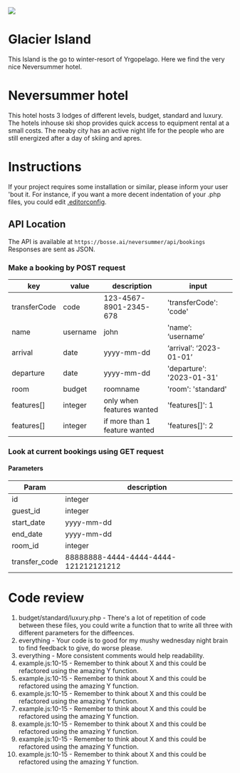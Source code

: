![](https://media.giphy.com/media/YczRJkWkGKy5i/giphy.gif)

# Glacier Island

This Island is the go to winter-resort of Yrgopelago. Here we find the very nice Neversummer hotel.

# Neversummer hotel

This hotel hosts 3 lodges of different levels, budget, standard and luxury.
The hotels inhouse ski shop provides quick access to equipment rental at a small costs.
The neaby city has an active night life for the people who are still energized after a day of skiing and apres.

# Instructions

If your project requires some installation or similar, please inform your user 'bout it. For instance, if you want a more decent indentation of your .php files, you could edit [.editorconfig]('/.editorconfig').

## API Location

The API is available at `https://bosse.ai/neversummer/api/bookings` Responses are sent as JSON.

### Make a booking by POST request

| key          | value    | description                   | input                     |
| ------------ | -------- | ----------------------------- | ------------------------- |
| transferCode | code     | 123-4567-8901-2345-678        | 'transferCode': 'code'    |
| name         | username | john                          | 'name’: ‘username’        |
| arrival      | date     | yyyy-mm-dd                    | ‘arrival’: ‘2023-01-01’   |
| departure    | date     | yyyy-mm-dd                    | 'departure': '2023-01-31' |
| room         | budget   | roomname                      | 'room': 'standard'        |
| features[]   | integer  | only when features wanted     | 'features[]': 1           |
| features[]   | integer  | if more than 1 feature wanted | 'features[]': 2           |

### Look at current bookings using GET request

#### Parameters

| Param         | description                          |
| ------------- | ------------------------------------ |
| id            | integer                              |
| guest_id      | integer                              |
| start_date    | yyyy-mm-dd                           |
| end_date      | yyyy-mm-dd                           |
| room_id       | integer                              |
| transfer_code | 88888888-4444-4444-4444-121212121212 |

# Code review

1. budget/standard/luxury.php - There's a lot of repetition of code between these files, you could write a function that to write all three with different parameters for the diffeences.
2. everything - Your code is to good for my mushy wednesday night brain to find feedback to give, do worse please.
3. everything - More consistent comments would help readability.
4. example.js:10-15 - Remember to think about X and this could be refactored using the amazing Y function.
5. example.js:10-15 - Remember to think about X and this could be refactored using the amazing Y function.
6. example.js:10-15 - Remember to think about X and this could be refactored using the amazing Y function.
7. example.js:10-15 - Remember to think about X and this could be refactored using the amazing Y function.
8. example.js:10-15 - Remember to think about X and this could be refactored using the amazing Y function.
9. example.js:10-15 - Remember to think about X and this could be refactored using the amazing Y function.
10. example.js:10-15 - Remember to think about X and this could be refactored using the amazing Y function.
